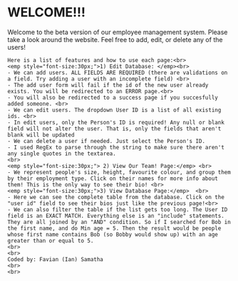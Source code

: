 











<h1>WELCOME!!!</h1>
<p>Welcome to the beta version of our employee management system. Please take a look around the website.
    Feel free to add, edit, or delete any of the users!<br>

    Here is a list of features and how to use each page:<br>
    <emp style="font-size:30px;">1) Edit Database: </emp><br>
    - We can add users. ALL FIELDS ARE REQUIRED (there are validations on a field. Try adding a user with an incomplete field) <br>
    - The add user form will fail if the id of the new user already exists. You will be redirected to an ERROR page.<br>
    - You will also be redirected to a success page if you succesfully added someone. <br>
    - We can edit users. The dropdown User ID is a list of all existing ids. <br>
    - In edit users, only the Person's ID is required! Any null or blank field will not alter the user. That is, only the fields that aren't blank will be updated
    - We can delete a user if needed. Just select the Person's ID.
    - I used RegEx to parse through the string to make sure there aren't any single quotes in the textarea.
    <br>
    <emp style="font-size:30px;"> 2) View Our Team! Page:</emp> <br>
    - We represent people's size, height, favourite colour, and group them by their employment type. Click on their names for more info about them! This is the only way to see their bio! <br>
    <emp style="font-size:30px;">3) View Database Page:</emp>  <br>
    - Here we can see the complete table from the database. Click on the "user id" field to see their bios just like the previous page!<br>
    - We can also filter the table if the list gets too long. The User ID field is an EXACT MATCH. Everything else is an "include" statements.
    They are all joined by an "AND" condition. So if I searched for Bob in the first name, and do Min age = 5. Then the result would be people
    whose first name contains Bob (so Bobby would show up) with an age greater than or equal to 5. 
    <br>
    <br>
    Coded by: Favian (Ian) Samatha
    <br>
    <br>







<!-- # node-js-getting-started

A barebones Node.js app using [Express 4](http://expressjs.com/).

This application supports the [Getting Started on Heroku with Node.js](https://devcenter.heroku.com/articles/getting-started-with-nodejs) article - check it out.

## Running Locally

Make sure you have [Node.js](http://nodejs.org/) and the [Heroku CLI](https://cli.heroku.com/) installed.

```sh
$ git clone https://github.com/heroku/node-js-getting-started.git # or clone your own fork
$ cd node-js-getting-started
$ npm install
$ npm start
```

Your app should now be running on [localhost:5000](http://localhost:5000/).

## Deploying to Heroku

```
$ heroku create
$ git push heroku master
$ heroku open
```
or

[![Deploy to Heroku](https://www.herokucdn.com/deploy/button.png)](https://heroku.com/deploy)

## Documentation

For more information about using Node.js on Heroku, see these Dev Center articles:

- [Getting Started on Heroku with Node.js](https://devcenter.heroku.com/articles/getting-started-with-nodejs)
- [Heroku Node.js Support](https://devcenter.heroku.com/articles/nodejs-support)
- [Node.js on Heroku](https://devcenter.heroku.com/categories/nodejs)
- [Best Practices for Node.js Development](https://devcenter.heroku.com/articles/node-best-practices)
- [Using WebSockets on Heroku with Node.js](https://devcenter.heroku.com/articles/node-websockets) -->
